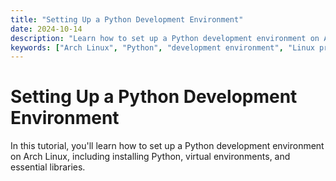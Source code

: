```yaml
---
title: "Setting Up a Python Development Environment"
date: 2024-10-14
description: "Learn how to set up a Python development environment on Arch Linux."
keywords: ["Arch Linux", "Python", "development environment", "Linux programming"]
---
```


# Setting Up a Python Development Environment

In this tutorial, you'll learn how to set up a Python development environment on Arch Linux, including installing Python, virtual environments, and essential libraries.
